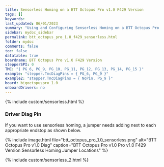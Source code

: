 ```yaml
---
title: Sensorless Homing on a BTT Octopus Pro v1.0 F429 Version
tags: []
keywords: 
last_updated: 06/01/2023
summary: "Using and Configuring Sensorless Homing on a BTT Octopus Pro v1.0 F429 Version"
sidebar: mydoc_sidebar
permalink: btt_octopus_pro_1.0_f429_sensorless.html
folder: mydoc
comments: false
toc: false
datatable: true
boardname: BTT Octopus Pro v1.0 F429 Version
stepperSPI: 0
TMC: "{ PG_6, PG_9, PG_10, PG_11, PG_12, PG_13, PG_14, PG_15 }"
example: "stepper.TmcDiagPins = { PG_6, PG_9 }"
example2: "stepper.TmcDiagPins = { NoPin, PG_9 }"
board: biqoctopuspro_1.0
onboardDrivers: no
---
```


{% include custom/sensorless.html %}

### Driver Diag Pin

If you want to use sensorless homing, a jumper needs adding next to each appropriate endstop as shown below.

{% include image.html file="btt_octopus_pro_1.0_sensorless.png" alt="BTT Octopus Pro v1.0 Diag" caption="BTT Octopus Pro v1.0 Pro v1.0 F429 Version Sensorless Homing Jumper Locations" %}

{% include custom/sensorless_2.html %}